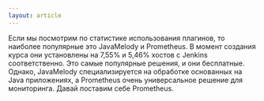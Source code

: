 ```yaml
---
layout: article
---
```

Если мы посмотрим по статистике использования плагинов, то наиболее популярные это JavaMelody и Prometheus. В момент создания курса они установлены на 7,55% и 5,46% хостов с Jenkins соответственно. Это самые популярные решения, и они бесплатные. Однако, JavaMelody специализируется на обработке основанных на Java приложениях, а Prometheus очень универсальное решение для мониторинга. Давай поставим себе Prometheus.
